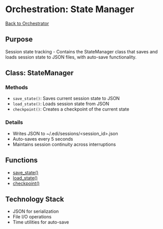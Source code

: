 # Orchestration: State Manager

[Back to Orchestrator](./orchestrator.md)

## Purpose
Session state tracking - Contains the StateManager class that saves and loads session state to JSON files, with auto-save functionality.

## Class: StateManager

### Methods
- `save_state()`: Saves current session state to JSON
- `load_state()`: Loads session state from JSON
- `checkpoint()`: Creates a checkpoint of the current state

### Details
- Writes JSON to ~/.edi/sessions/<session_id>.json
- Auto-saves every 5 seconds
- Maintains session continuity across interruptions

## Functions

- [save_state()](./orchestration/save_state.md)
- [load_state()](./orchestration/load_state.md)
- [checkpoint()](./orchestration/checkpoint.md)

## Technology Stack

- JSON for serialization
- File I/O operations
- Time utilities for auto-save